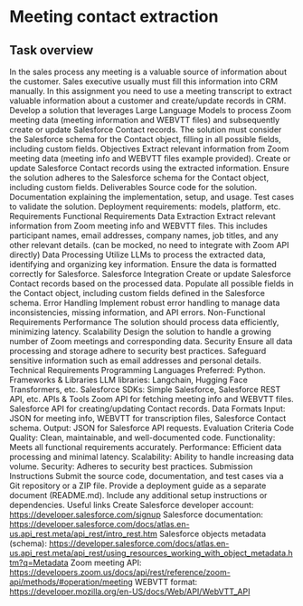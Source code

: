 # Meeting contact extraction


## Task overview
In the sales process any meeting is a valuable source of information about the customer. Sales executive usually must fill this information into CRM manually. In this assignment you need to use a meeting transcript to extract valuable information about a customer and create/update records in CRM.
Develop a solution that leverages Large Language Models to process Zoom meeting data (meeting information and WEBVTT files) and subsequently create or update Salesforce Contact records. The solution must consider the Salesforce schema for the Contact object, filling in all possible fields, including custom fields.
Objectives
Extract relevant information from Zoom meeting data (meeting info and WEBVTT files example provided).
Create or update Salesforce Contact records using the extracted information.
Ensure the solution adheres to the Salesforce schema for the Contact object, including custom fields.
Deliverables
Source code for the solution.
Documentation explaining the implementation, setup, and usage.
Test cases to validate the solution.
Deployment requirements: models, platform, etc.
Requirements
Functional Requirements
Data Extraction
Extract relevant information from Zoom meeting info and WEBVTT files. This includes participant names, email addresses, company names, job titles, and any other relevant details. (can be mocked, no need to integrate with Zoom API directly)
Data Processing
Utilize LLMs to process the extracted data, identifying and organizing key information.
Ensure the data is formatted correctly for Salesforce.
Salesforce Integration
Create or update Salesforce Contact records based on the processed data.
Populate all possible fields in the Contact object, including custom fields defined in the Salesforce schema.
Error Handling
Implement robust error handling to manage data inconsistencies, missing information, and API errors.
Non-Functional Requirements
Performance
The solution should process data efficiently, minimizing latency.
Scalability
Design the solution to handle a growing number of Zoom meetings and corresponding data.
Security
Ensure all data processing and storage adhere to security best practices.
Safeguard sensitive information such as email addresses and personal details.
Technical Requirements
Programming Languages
Preferred: Python.
Frameworks & Libraries
LLM libraries: Langchain, Hugging Face Transformers, etc.
Salesforce SDKs: Simple Salesforce, Salesforce REST API, etc.
APIs & Tools
Zoom API for fetching meeting info and WEBVTT files.
Salesforce API for creating/updating Contact records.
Data Formats
Input: JSON for meeting info, WEBVTT for transcription files, Salesforce Contact schema.
Output: JSON for Salesforce API requests.
Evaluation Criteria
Code Quality: Clean, maintainable, and well-documented code.
Functionality: Meets all functional requirements accurately.
Performance: Efficient data processing and minimal latency.
Scalability: Ability to handle increasing data volume.
Security: Adheres to security best practices.
Submission Instructions
Submit the source code, documentation, and test cases via a Git repository or a ZIP file.
Provide a deployment guide as a separate document (README.md).
Include any additional setup instructions or dependencies.
Useful links
Create Salesforce developer account: https://developer.salesforce.com/signup
Salesforce documentation: https://developer.salesforce.com/docs/atlas.en-us.api_rest.meta/api_rest/intro_rest.htm
Salesforce objects metadata (schema): https://developer.salesforce.com/docs/atlas.en-us.api_rest.meta/api_rest/using_resources_working_with_object_metadata.htm?q=Metadata
Zoom meeting API: https://developers.zoom.us/docs/api/rest/reference/zoom-api/methods/#operation/meeting
WEBVTT format: https://developer.mozilla.org/en-US/docs/Web/API/WebVTT_API
